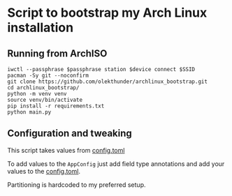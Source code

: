 # Script to bootstrap my Arch Linux installation

## Running from ArchISO

```
iwctl --passphrase $passphrase station $device connect $SSID
pacman -Sy git --noconfirm
git clone https://github.com/olekthunder/archlinux_bootstrap.git
cd archlinux_bootstrap/
python -m venv venv
source venv/bin/activate
pip install -r requirements.txt
python main.py
```

## Configuration and tweaking

This script takes values from [config.toml](config.toml)

To add values to the `AppConfig` just add field type annotations
and add your values to the [config.toml](config.toml).

Partitioning is hardcoded to my preferred setup.
